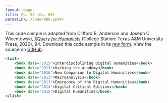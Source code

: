 ```yaml
---
layout: page
title: Pp. 94 (no. 86)
permalink: /code/086-pp94/
---
```


This code sample is adapted from Clifford B. Anderson and Joseph C. Wicentowski, 
[_XQuery for Humanists_](/) (College Station: Texas A&M University Press, 2020), 94. 
Download this code sample in its [raw form](/code/086-pp94/086-pp94.xml).
View the source on [GitHub](https://github.com/coding4humanists/xquery4humanists/blob/master/code/086-pp94/086-pp94.xml).

```xml
<list>
    <book date="2015">Interdisciplining Digital Humanities</book>
    <book date="2013">Hacking the Academy</book>
    <book date="2016">New Companion to Digital Humanities</book>
    <book date="2013">Macroanalysis</book>
    <book date="2013">Emergence of the Digital Humanities</book>
    <book date="2014">Digital Critical Editions</book>
    <book date="2015">Digital Humanities</book>
</list>
```  
